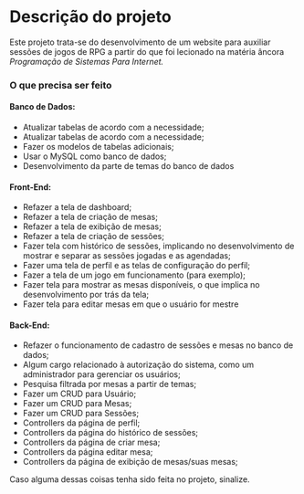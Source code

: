 <h1>Descrição do projeto</h1>
<p>Este projeto trata-se do desenvolvimento de um website para auxiliar sessões de jogos de RPG a partir do que foi lecionado na matéria âncora <i>Programação de Sistemas Para Internet.</i></p>

<h3>O que precisa ser feito</h3>
<h4>Banco de Dados:</h4>
<ul> 
  <li>Atualizar tabelas de acordo com a necessidade;</li>
  <li>Atualizar tabelas de acordo com a necessidade;</li>
  <li>Fazer os modelos de tabelas adicionais;</li>
  <li>Usar o MySQL como banco de dados;</li>
  <li>Desenvolvimento da parte de temas do banco de dados</li>
</ul>
<h4>Front-End:</h4>
<ul>
  <li>Refazer a tela de dashboard;</li>
  <li>Refazer a tela de criação de mesas;</li>
  <li>Refazer a tela de exibição de mesas;</li>
  <li>Refazer a tela de criação de sessões;</li>
  <li>Fazer tela com histórico de sessões, implicando no desenvolvimento de mostrar e separar as sessões jogadas e as agendadas;</li>
  <li>Fazer uma tela de perfil e as telas de configuração do perfil;</li>
  <li>Fazer a tela de um jogo em funcionamento (para exemplo);</li>
  <li>Fazer tela para mostrar as mesas disponíveis, o que implica no desenvolvimento por trás da tela;</li>
  <li>Fazer tela para editar mesas em que o usuário for mestre</li>
</ul>
<h4>Back-End:</h4>
<ul>
  <li>Refazer o funcionamento de cadastro de sessões e mesas no banco de dados;</li>
  <li>Algum cargo relacionado à autorização do sistema, como um administrador para gerenciar os usuários;</li>
  <li>Pesquisa filtrada por mesas a partir de temas;</li>
  <li>Fazer um CRUD para Usuário;</li>
  <li>Fazer um CRUD para Mesas;</li>
  <li>Fazer um CRUD para Sessões;</li>
  <li>Controllers da página de perfil;</li>
  <li>Controllers da página do histórico de sessões;</li>
  <li>Controllers da página de criar mesa;</li>
  <li>Controllers da página editar mesa;</li>
  <li>Controllers da página de exibição de mesas/suas mesas;</li>
</ul>

<p>Caso alguma dessas coisas tenha sido feita no projeto, sinalize.</p>
